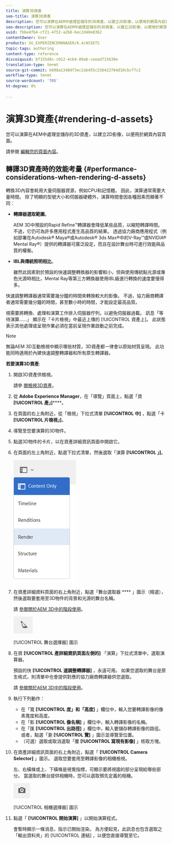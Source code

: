 ```yaml
---
title: 演算3D資產
seo-title: 演算3D資產
description: 您可以演算在AEM中處理並儲存的3D資產，以建立2D影像，以便用於網頁內容頁面。
seo-description: 您可以演算在AEM中處理並儲存的3D資產，以建立2D影像，以便用於網頁內容頁面。
uuid: fbbe4fb4-cf21-4752-a2b8-bec2d40e8362
contentOwner: User
products: SG_EXPERIENCEMANAGER/6.4/ASSETS
topic-tags: authoring
content-type: reference
discoiquuid: bf155d8c-c012-4cb4-89a6-ceead715630e
translation-type: tm+mt
source-git-commit: b698a1348df3ec2ab455c236422784d10cbcf7c2
workflow-type: tm+mt
source-wordcount: '705'
ht-degree: 0%

---
```



# 演算3D資產{#rendering-d-assets}

您可以演算在AEM中處理並儲存的3D資產，以建立2D影像，以便用於網頁內容頁面。

請參閱 [編輯您的頁面內容](/help/sites-authoring/qg-page-authoring.md#editing-your-page-content)。

## 轉譯3D資產時的效能考量 {#performance-considerations-when-rendering-d-assets}

轉換3D內容會耗用大量伺服器資源，例如CPU和記憶體。 因此，演算通常需要大量時間。 除了明顯的型號大小和伺服器硬體外，演算時間會因各種因素而顯著不同：

* **轉譯器選取範圍**。

   AEM 3D中預設的Rapid Refine™轉譯器會降低某些品質，以縮短轉譯時間。 不過，它仍可為許多應用程式產生高品質的結果。 透過協力廠商應用程式（例如部署在Autodesk® Maya®或Autodesk® 3ds Max®中的V-Ray™或NVIDIA® Mental Ray®）提供的轉譯器可廣泛設定，而且在設計舞台時可進行效能與品質的權衡。

* **IBL與傳統照明相比**。

   雖然此因素對於預設的快速調整轉換器的影響較小，但與使用傳統點光源或專色光源時相比，Mental Ray等第三方轉換器使用IBL級進行轉換的速度要慢得多。

快速調整轉譯器通常需要幾分鐘的時間來轉換較大的影像。 不過，協力廠商轉譯者通常需要幾分鐘的時間，甚至數小時的時間，才能設定最高品質。

視需要將轉換、處理和演算工作排入伺服器佇列，以避免伺服器過載。 訊息「等待演算……」 顯示在「卡片檢視」中最近上傳的 [!UICONTROL 資產上]。 此狀態表示其他處理或呈現作業必須在當前呈現作業啟動之前完成。

>[!NOTE]
>
>無論AEM 3D互動檢視中顯示哪些材質，3D資產都一律會以原始材質呈現。 此功能同時適用於內建快速調整轉譯器和所有原生轉譯器。

**若要演算3D資產**:

1. 開啟3D資產供檢視。

   請參 [閱檢視3D資產](/help/sites-classic-ui-authoring/classicui-view-3d-assets.md)。

1. 從 **Adobe Experience Manager**，在「導覽」頁面上，點選「資 **[!UICONTROL 產」]******。
1. 在頁面的右上角附近，從「檢視」下拉式清單 **[!UICONTROL 中]** ，點選「卡 **[!UICONTROL 片檢視」]**。
1. 導覽至您要演算的3D物件。

1. 點選3D物件的卡片，以在資產詳細資訊頁面中開啟它。
1. 在頁面的左上角附近，點選下拉式清單，然後選取「演算 **[!UICONTROL 」]**。

   ![chlimage_1-13](assets/chlimage_1-13.png)

1. 在資產詳細資料頁面的右上角附近，點選「舞台選取器 **** 」圖示（精選），然後選取要套用至3D物件的背景和光源的舞台名稱。

   請 [參閱關於AEM 3D中的階段使用](/help/sites-classic-ui-authoring/classicui-stages-aem3d.md)。

   ![chlimage_1-14](assets/chlimage_1-14.png)

   [!UICONTROL 舞台選擇器] 圖示

1. 在資 **[!UICONTROL 產詳細資訊頁面左側的]** 「演算」下拉式清單中，選取演算器。

   預設的快 **[!UICONTROL 速調整轉譯器]** ，永遠可用。 如果您選取的舞台是原生格式，則清單中也會提供對應的協力廠商轉譯器供您選取。

   請 [參閱關於AEM 3D中的階段使用](/help/sites-classic-ui-authoring/classicui-stages-aem3d.md)。

1. 執行下列動作：

   * 在「寬 **[!UICONTROL 度」和「高度]** 」欄位中，輸入您要轉譯影像的像素寬度和高度。
   * 在「影 **[!UICONTROL 像名稱]** 」欄位中，輸入轉譯影像的名稱。
   * 在「匯 **[!UICONTROL 出路徑]** 」欄位中，輸入要儲存轉譯影像的路徑。 或者，點選「瀏 **[!UICONTROL 覽]** 」圖示並導覽至位置。
   * （可選）選取或取消選取「覆 **[!UICONTROL 寫現有影像]** 」核取方塊。

1. 在資產詳細資訊頁面的右上角附近，點選「 **[!UICONTROL Camera Selector]** 」圖示。 選取您要套用至轉譯影像的相機檢視。

   左、右橫條或上、下橫條是視覺指標，可顯示要將視圖的部分呈現給哪些部分。 當選取的舞台提供相機時，您可以選取預先定義的相機。

   ![chlimage_1-15](assets/chlimage_1-15.png)

   [!UICONTROL 相機選擇器] 圖示

1. 點選「 **[!UICONTROL 開始演算]** 」以開始演算程式。

   會暫時顯示一條消息，指示已開始渲染。 為方便起見，此訊息也包含選取之「輸出資料夾」的 [!UICONTROL 連結] ，以便您直接導覽至它。


